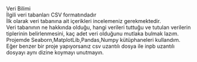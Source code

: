  Veri Bilimi <br>
 İlgili veri tabanları CSV formatındadır  <br>
 İlk olarak veri tabanına ait içerikleri incelemeniz  gerekmektedir. <br>
 Veri tabanının ne hakkında olduğu, hangi verileri tuttuğu ve tutulan verilerin tiplerinin belirlenmesini, kaç adet veri olduğunu mutlaka bulmak lazım. <br>
 Projemde Seaborn,MatplotLib,Pandas,Numpy kütüphaneleri kullandım. <br>
 Eğer benzer bir proje yapıyorsanız csv uzantılı dosya ile inpb uzantılı dosyayı  aynı dizine koymayı unutmayın.
